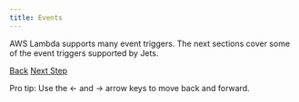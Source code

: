 ```yaml
---
title: Events
---
```


AWS Lambda supports many event triggers.  The next sections cover some of the event triggers supported by Jets.

<a id="prev" class="btn btn-basic" href="{% link _docs/polymorphic-node.md %}">Back</a>
<a id="next" class="btn btn-primary" href="{% link _docs/events-cloudwatch.md %}">Next Step</a>
<p class="keyboard-tip">Pro tip: Use the <- and -> arrow keys to move back and forward.</p>
